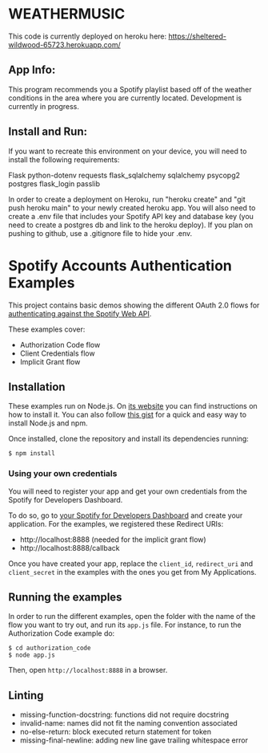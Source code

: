 # WEATHERMUSIC

This code is currently deployed on heroku here: https://sheltered-wildwood-65723.herokuapp.com/

## App Info:

This program recommends you a Spotify playlist based off of the weather conditions in the area where you are currently located. Development is currently in progress.


## Install and Run:

If you want to recreate this environment on your device, you will need to install the following requirements:

Flask
python-dotenv
requests
flask_sqlalchemy
sqlalchemy
psycopg2
postgres
flask_login
passlib

In order to create a deployment on Heroku, run "heroku create" and "git push heroku main" to your newly created heroku app. You will also need to create a .env file that includes your Spotify API key and database key (you need to create a postgres db and link to the heroku deploy). If you plan on pushing to github, use a .gitignore file to hide your .env.

# Spotify Accounts Authentication Examples

This project contains basic demos showing the different OAuth 2.0 flows for [authenticating against the Spotify Web API](https://developer.spotify.com/web-api/authorization-guide/).

These examples cover:

* Authorization Code flow
* Client Credentials flow
* Implicit Grant flow

## Installation

These examples run on Node.js. On [its website](http://www.nodejs.org/download/) you can find instructions on how to install it. You can also follow [this gist](https://gist.github.com/isaacs/579814) for a quick and easy way to install Node.js and npm.

Once installed, clone the repository and install its dependencies running:

    $ npm install

### Using your own credentials
You will need to register your app and get your own credentials from the Spotify for Developers Dashboard.

To do so, go to [your Spotify for Developers Dashboard](https://beta.developer.spotify.com/dashboard) and create your application. For the examples, we registered these Redirect URIs:

* http://localhost:8888 (needed for the implicit grant flow)
* http://localhost:8888/callback

Once you have created your app, replace the `client_id`, `redirect_uri` and `client_secret` in the examples with the ones you get from My Applications.

## Running the examples
In order to run the different examples, open the folder with the name of the flow you want to try out, and run its `app.js` file. For instance, to run the Authorization Code example do:

    $ cd authorization_code
    $ node app.js

Then, open `http://localhost:8888` in a browser.

## Linting
- missing-function-docstring: functions did not require docstring
- invalid-name: names did not fit the naming convention associated
- no-else-return: block executed return statement for token
- missing-final-newline: adding new line gave trailing whitespace error
